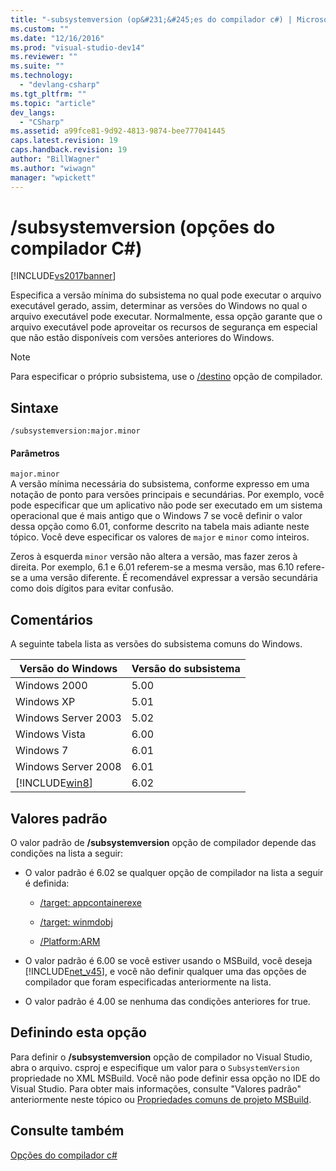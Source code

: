 ```yaml
---
title: "-subsystemversion (op&#231;&#245;es do compilador c#) | Microsoft Docs"
ms.custom: ""
ms.date: "12/16/2016"
ms.prod: "visual-studio-dev14"
ms.reviewer: ""
ms.suite: ""
ms.technology: 
  - "devlang-csharp"
ms.tgt_pltfrm: ""
ms.topic: "article"
dev_langs: 
  - "CSharp"
ms.assetid: a99fce81-9d92-4813-9874-bee777041445
caps.latest.revision: 19
caps.handback.revision: 19
author: "BillWagner"
ms.author: "wiwagn"
manager: "wpickett"
---
```

# /subsystemversion (op&#231;&#245;es do compilador C#)
[!INCLUDE[vs2017banner](../../../csharp/includes/vs2017banner.md)]

Especifica a versão mínima do subsistema no qual pode executar o arquivo executável gerado, assim, determinar as versões do Windows no qual o arquivo executável pode executar. Normalmente, essa opção garante que o arquivo executável pode aproveitar os recursos de segurança em especial que não estão disponíveis com versões anteriores do Windows.  
  
> [!NOTE]
>  Para especificar o próprio subsistema, use o [/destino](../../../csharp/language-reference/compiler-options/target-compiler-option.md) opção de compilador.  
  
## <a name="syntax"></a>Sintaxe  
  
```  
/subsystemversion:major.minor  
```  
  
#### <a name="parameters"></a>Parâmetros  
 `major.minor`  
 A versão mínima necessária do subsistema, conforme expresso em uma notação de ponto para versões principais e secundárias. Por exemplo, você pode especificar que um aplicativo não pode ser executado em um sistema operacional que é mais antigo que o Windows 7 se você definir o valor dessa opção como 6.01, conforme descrito na tabela mais adiante neste tópico. Você deve especificar os valores de `major` e `minor` como inteiros.  
  
 Zeros à esquerda `minor` versão não altera a versão, mas fazer zeros à direita. Por exemplo, 6.1 e 6.01 referem-se a mesma versão, mas 6.10 refere-se a uma versão diferente. É recomendável expressar a versão secundária como dois dígitos para evitar confusão.  
  
## <a name="remarks"></a>Comentários  
 A seguinte tabela lista as versões do subsistema comuns do Windows.  
  
|Versão do Windows|Versão do subsistema|  
|---------------------|-----------------------|  
|Windows 2000|5.00|  
|Windows XP|5.01|  
|Windows Server 2003|5.02|  
|Windows Vista|6.00|  
|Windows 7|6.01|  
|Windows Server 2008|6.01|  
|[!INCLUDE[win8](../../../csharp/language-reference/compiler-options/includes/win8_md.md)]|6.02|  
  
## <a name="default-values"></a>Valores padrão  
 O valor padrão de **/subsystemversion** opção de compilador depende das condições na lista a seguir:  
  
-   O valor padrão é 6.02 se qualquer opção de compilador na lista a seguir é definida:  
  
    -   [/target: appcontainerexe](../../../csharp/language-reference/compiler-options/target-appcontainerexe-compiler-option.md)  
  
    -   [/target: winmdobj](../../../csharp/language-reference/compiler-options/target-winmdobj-compiler-option.md)  
  
    -   [/Platform:ARM](../../../csharp/language-reference/compiler-options/platform-compiler-option.md)  
  
-   O valor padrão é 6.00 se você estiver usando o MSBuild, você deseja [!INCLUDE[net_v45](../../../csharp/language-reference/compiler-options/includes/net_v45_md.md)], e você não definir qualquer uma das opções de compilador que foram especificadas anteriormente na lista.  
  
-   O valor padrão é 4.00 se nenhuma das condições anteriores for true.  
  
## <a name="setting-this-option"></a>Definindo esta opção  
 Para definir o **/subsystemversion** opção de compilador no Visual Studio, abra o arquivo. csproj e especifique um valor para o `SubsystemVersion` propriedade no XML MSBuild. Você não pode definir essa opção no IDE do Visual Studio. Para obter mais informações, consulte "Valores padrão" anteriormente neste tópico ou [Propriedades comuns de projeto MSBuild](/visual-studio/msbuild/common-msbuild-project-properties).  
  
## <a name="see-also"></a>Consulte também  
 [Opções do compilador c#](../../../csharp/language-reference/compiler-options/index.md)